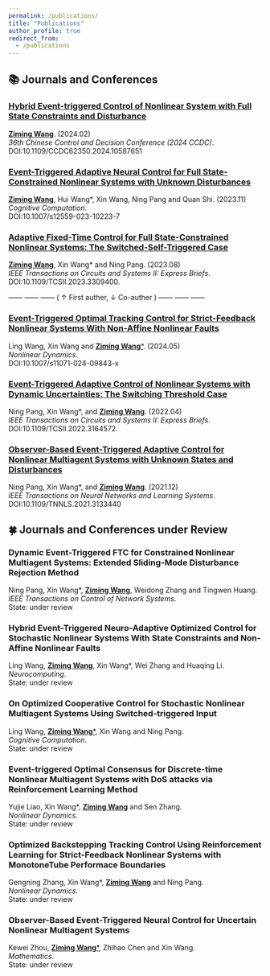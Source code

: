 ```yaml
---
permalink: /publications/
title: "Publications"
author_profile: true
redirect_from: 
  - /publications
---
```


## 📚 Journals and Conferences
### [Hybrid Event-triggered Control of Nonlinear System with Full State Constraints and Disturbance](https://ieeexplore.ieee.org/document/10587651)  
<ins>**Ziming Wang**</ins>. (2024.02)  
*36th Chinese Control and Decision Conference (2024 CCDC)*.  
DOI:10.1109/CCDC62350.2024.10587651

### [Event-Triggered Adaptive Neural Control for Full State-Constrained Nonlinear Systems with Unknown Disturbances](https://link.springer.com/article/10.1007/s12559-023-10223-7)
<ins>**Ziming Wang**</ins>, Hui Wang\*, Xin Wang, Ning Pang and Quan Shi. (2023.11)  
*Cognitive Computation*.  
DOI:10.1007/s12559-023-10223-7

### [Adaptive Fixed-Time Control for Full State-Constrained Nonlinear Systems: The Switched-Self-Triggered Case](https://ieeexplore.ieee.org/document/10233088)  
<ins>**Ziming Wang**</ins>, Xin Wang\* and Ning Pang. (2023.08)  
*IEEE Transactions on Circuits and Systems II: Express Briefs*.  
DOI:10.1109/TCSII.2023.3309400.

—— —— —— ( $\uparrow$ First auther, $\downarrow$ Co-auther ) —— —— ——

### [Event-Triggered Optimal Tracking Control for Strict-Feedback Nonlinear Systems With Non-Affine Nonlinear Faults](https://link.springer.com/article/10.1007/s11071-024-09843-x)
Ling Wang, Xin Wang and <ins>**Ziming Wang**\*</ins>. (2024.05)   
*Nonlinear Dynamics*.  
DOI:10.1007/s11071-024-09843-x

### [Event-Triggered Adaptive Control of Nonlinear Systems with Dynamic Uncertainties: The Switching Threshold Case](https://ieeexplore.ieee.org/document/9748882)  
Ning Pang, Xin Wang\*, and <ins>**Ziming Wang**</ins>. (2022.04)   
*IEEE Transactions on Circuits and Systems II: Express Briefs*.  
DOI:10.1109/TCSII.2022.3164572.

### [Observer-Based Event-Triggered Adaptive Control for Nonlinear Multiagent Systems with Unknown States and Disturbances](https://ieeexplore.ieee.org/document/9662272)  
Ning Pang, Xin Wang\*, and <ins>**Ziming Wang**</ins>. (2021.12)    
*IEEE Transactions on Neural Networks and Learning Systems*.  
DOI:10.1109/TNNLS.2021.3133440

## 🍀 Journals and Conferences under Review
### Dynamic Event-Triggered FTC for Constrained Nonlinear Multiagent Systems: Extended Sliding-Mode Disturbance Rejection Method
Ning Pang, Xin Wang\*, <ins>**Ziming Wang**</ins>, Weidong Zhang and Tingwen Huang.  
*IEEE Transactions on Control of Network Systems*.  
State: under review

### Hybrid Event-Triggered Neuro-Adaptive Optimized Control for Stochastic Nonlinear Systems With State Constraints and Non-Affine Nonlinear Faults
Ling Wang, <ins>**Ziming Wang**</ins>, Xin Wang\*, Wei Zhang and Huaqing Li.  
*Neurocomputing*.  
State: under review

### On Optimized Cooperative Control for Stochastic Nonlinear Multiagent Systems Using Switched-triggered Input
Ling Wang, <ins>**Ziming Wang**\*</ins>, Xin Wang and Ning Pang.  
*Cognitive Computation*.  
State: under review

### Event-triggered Optimal Consensus for Discrete-time Nonlinear Multiagent Systems with DoS attacks via Reinforcement Learning Method
Yujie Liao, Xin Wang\*, <ins>**Ziming Wang**</ins> and Sen Zhang.  
*Nonlinear Dynamics*.  
State: under review  

### Optimized Backstepping Tracking Control Using Reinforcement Learning for Strict-Feedback Nonlinear Systems with MonotoneTube Performace Boundaries
Gengning Zhang, Xin Wang\*, <ins>**Ziming Wang**</ins> and Ning Pang.  
*Nonlinear Dynamics*.  
State: under review  

### Observer-Based Event-Triggered Neural Control for Uncertain Nonlinear Multiagent Systems
Kewei Zhou, <ins>**Ziming Wang**\*</ins>, Zhihao Chen and Xin Wang.  
*Mathematics*.  
State: under review
